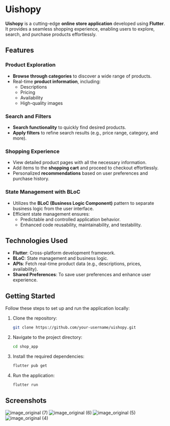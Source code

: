 # Uishopy

**Uishopy** is a cutting-edge **online store application** developed using **Flutter**. It provides a seamless shopping experience, enabling users to explore, search, and purchase products effortlessly.

## Features

### Product Exploration
- **Browse through categories** to discover a wide range of products.
- Real-time **product information**, including:
  - Descriptions
  - Pricing
  - Availability
  - High-quality images

### Search and Filters
- **Search functionality** to quickly find desired products.
- **Apply filters** to refine search results (e.g., price range, category, and more).

### Shopping Experience
- View detailed product pages with all the necessary information.
- Add items to the **shopping cart** and proceed to checkout effortlessly.
- Personalized **recommendations** based on user preferences and purchase history.

### State Management with BLoC
- Utilizes the **BLoC (Business Logic Component)** pattern to separate business logic from the user interface.
- Efficient state management ensures:
  - Predictable and controlled application behavior.
  - Enhanced code reusability, maintainability, and testability.

## Technologies Used
- **Flutter**: Cross-platform development framework.
- **BLoC**: State management and business logic.
- **APIs**: Fetch real-time product data (e.g., descriptions, prices, availability).
- **Shared Preferences**: To save user preferences and enhance user experience.

## Getting Started

Follow these steps to set up and run the application locally:

1. Clone the repository:
   ```bash
   git clone https://github.com/your-username/uishopy.git
2. Navigate to the project directory:
   ```bash
   cd shop_app
3. Install the required dependencies:
   ```bash
   flutter pub get
4. Run the application:
   ```bash
   flutter run
## Screenshots
![image_original (7)](https://github.com/user-attachments/assets/d1095f65-e8cc-4f3b-bced-1b13e5081ab0)
![image_original (6)](https://github.com/user-attachments/assets/cedff7e4-2070-4a4c-b558-5ac5c2652f7e)
![image_original (5)](https://github.com/user-attachments/assets/61f655a1-16b2-49f3-8aa9-675251ea0275)
![image_original (4)](https://github.com/user-attachments/assets/aeba2548-5294-4ed4-8ff3-618f87eeff2a)



 
   

   
